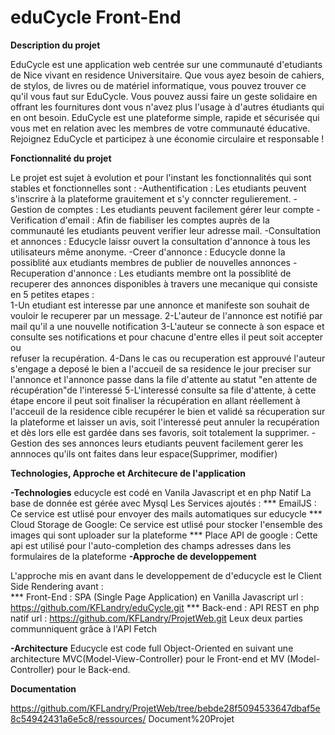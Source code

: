 # eduCycle Front-End
**Description du projet**

EduCycle est une application web centrée sur une communauté d'etudiants de Nice vivant en residence Universitaire. Que vous ayez besoin de cahiers, de stylos, de livres ou de matériel informatique, vous pouvez trouver ce qu'il vous faut sur EduCycle. Vous pouvez aussi faire un geste solidaire en offrant les fournitures dont vous n'avez plus l'usage à d'autres étudiants qui en ont besoin. EduCycle est une plateforme simple, rapide et sécurisée qui vous met en relation avec les membres de votre communauté éducative. Rejoignez EduCycle et participez à une économie circulaire et responsable !

**Fonctionnalité du projet**

Le projet est sujet à evolution et pour l'instant les fonctionnalités qui sont stables et fonctionnelles sont :
 -Authentification : Les etudiants peuvent s'inscrire à la plateforme grauitement et s'y conncter regulierement.
 -Gestion de comptes :  Les etudiants peuvent facilement gérer leur compte
 -Verification d'email : Afin de fiabiliser les comptes auprès de la communauté les etudiants peuvent verifier leur adresse mail.
 -Consultation et annonces : Educycle laissr ouvert la consultation d'annonce à tous les utilisateurs même anonyme.
 -Creer d'annonce :  Educycle donne la possiblité aux etudiants membres de publier de nouvelles annonces
 -Recuperation d'annonce : Les etudiants membre ont la possiblité de recuperer des annonces disponibles à travers une mecanique
   qui consiste en 5 petites etapes :  
   1-Un etudiant est interesse par une annonce et manifeste son souhait de vouloir le recuperer par un message.
   2-L'auteur de l'annonce est notifié par mail qu'il a une nouvelle notification
   3-L'auteur se connecte à son espace et consulte ses notifications et pour chacune d'entre elles il peut soit accepter ou    
       refuser la recupération.
   4-Dans le cas ou recuperation est approuvé l'auteur s'engage a deposé le bien a l'accueil de sa residence le jour preciser           sur l'annonce et l'annonce passe dans la file d'attente au statut "en attente de récupération"de l'interessé
   5-L'interessé consulte sa file d'attente, à cette étape encore il peut soit finaliser la récupération en allant réellement à 
       l'acceuil de la residence cible recupérer le bien et validé sa récuperation sur la plateforme et laisser un avis, soit 
       l'interessé peut annuler la recupération et dès lors elle est gardée dans ses favoris, soit totalement la supprimer.
-Gestion des ses annonces leurs etudiants peuvent facilement gerer les annnoces qu'ils ont faites dans leur espace(Supprimer, modifier)

**Technologies, Approche et Architecure de l'application**

**-Technologies**
  educycle est codé en Vanila Javascript et en php Natif
  La base de donnée est gérée avec Mysql
  Les Services ajoutés : 
    *** EmailJS :  Ce service est utlisé pour envoyer des mails automatiques sur educycle
    *** Cloud Storage  de Google: Ce service est utlisé pour stocker l'ensemble des images qui sont uploader sur la plateforme
    *** Place API de google : Cette api est utilisé pour l'auto-completion des champs adresses dans les formulaires de la plateforme
**-Approche de developpement**
 
   L'approche mis en avant dans le developpement de d'educycle est le Client Side Rendering avant :  
    ***  Front-End  :  SPA (Single Page Application) en Vanilla Javascript
       url  :  https://github.com/KFLandry/eduCycle.git
    ***  Back-end :  API REST en php natif 
       url  :  https://github.com/KFLandry/ProjetWeb.git
    Leux deux parties communniquent grâce à l'API Fetch
 
**-Architecture**
  Educycle est code full Object-Oriented en suivant une architecture MVC(Model-View-Controller) pour le Front-end et MV (Model-    
  Controller) pour le Back-end.
  
**Documentation**

https://github.com/KFLandry/ProjetWeb/tree/bebde28f5094533647dbaf5e8c54942431a6e5c8/ressources/
Document%20Projet
 
